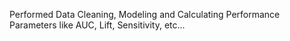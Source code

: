 Performed Data Cleaning, Modeling and Calculating Performance Parameters like AUC, Lift, Sensitivity, etc...
